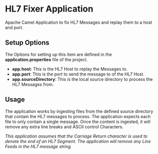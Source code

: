 # HL7 Fixer Application

Apache Camel Application to fix HL7 Messages and replay them to a host and port.

## Setup Options

The Options for setting up this item are defined in the __application.properties__ file of the project.

* __app.host__: This is the HL7 Host to replay the Messages to.
* __app.port__: This is the port to send the message to of the HL7 Host.
* __app.sourceDirectory__: This is the local source directory to process the HL7 Messages from.

## Usage

The application works by ingesting files from the defined source directory that contain the HL7 messages to process.  The application expects each file to only contain a single message.  Once the content is ingested, it will remove any extra line breaks and ASCII control Characters.

_This application assumes that the Carriage Return character is used to denote the end of an HL7 Segment.  The application will remove any Line Feeds in the HL7 message string._
